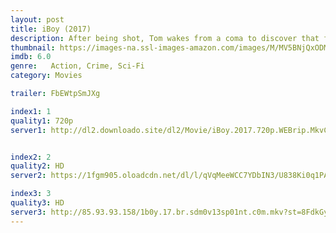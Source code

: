 ```yaml
---
layout: post
title: iBoy (2017)
description: After being shot, Tom wakes from a coma to discover that fragments of his smart phone have been embedded in his head, and worse, that returning to normal teenage life is impossible because he has developed a strange set of superpowers.
thumbnail: https://images-na.ssl-images-amazon.com/images/M/MV5BNjQxODM2MDAyM15BMl5BanBnXkFtZTgwODc4MTE0MTI@._V1_QL50_SY1000_CR0,0,674,1000_AL_.jpg
imdb: 6.0
genre:   Action, Crime, Sci-Fi
category: Movies

trailer: FbEWtpSmJXg

index1: 1
quality1: 720p
server1: http://dl2.downloado.site/dl2/Movie/iBoy.2017.720p.WEBrip.MkvCage-%5BDownloado1.info%5D.mkv


index2: 2
quality2: HD
server2: https://1fgm905.oloadcdn.net/dl/l/qVqMeeWCC7YDbIN3/U838Ki0q1PA/movie_78560.mp4

index3: 3
quality3: HD
server3: http://85.93.93.158/1b0y.17.br.sdm0v13sp01nt.c0m.mkv?st=8FdkGy1VTYApa6TfLGphlQ&e=1505079806
---
```

